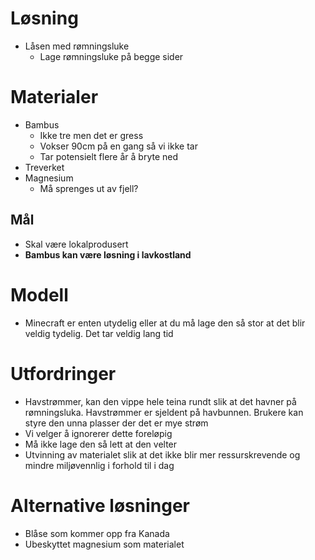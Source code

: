 # Løsning
- Låsen med rømningsluke
  - Lage rømningsluke på begge sider

# Materialer
- Bambus
  - Ikke tre men det er gress
  - Vokser 90cm på en gang så vi ikke tar
  - Tar potensielt flere år å bryte ned
- Treverket
- Magnesium
  - Må sprenges ut av fjell?
## Mål
- Skal være lokalprodusert
- **Bambus kan være løsning i lavkostland**

# Modell
- Minecraft er enten utydelig eller at du må lage den så stor at det blir veldig tydelig. Det tar veldig lang tid

# Utfordringer
- Havstrømmer, kan den vippe hele teina rundt slik at det havner på rømningsluka. Havstrømmer er sjeldent på havbunnen. Brukere kan styre den unna plasser der det er mye strøm
- Vi velger å ignorerer dette foreløpig
- Må ikke lage den så lett at den velter
- Utvinning av materialet slik at det ikke blir mer ressurskrevende og mindre miljøvennlig i forhold til i dag

# Alternative løsninger
- Blåse som kommer opp fra Kanada
- Ubeskyttet magnesium som materialet
